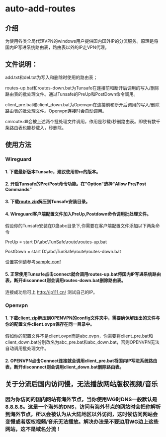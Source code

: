 # auto-add-routes

## 介绍
为使用各类全局代理VPN的windows用户提供国内国外IP的分流服务。原理是将国内IP写进系统路由表，路由表以外的IP走VPN代理。

## 文件说明：

add.txt和del.txt为写入和删除时使用的路由表；

routes-up.bat和routes-down.bat为Tunsafe在连接前和断开后调用的写入/删除路由表的批处理文件。通过Tunsafe的PreUp和PostDown命令调用。

client_pre.bat和client_down.bat为Openvpn在连接前和断开后调用的写入/删除路由表的批处理文件。Openvpn连接时会自动调用。

cmroute.dll会被上述两个批处理文件调用，作用是秒载/秒删路由表。即使有数千条路由表也能秒载入，秒删除。

## 使用方法

### Wireguard
#### 1. 下载最新版本Tunsafe，建议使用带rc的版本。

#### 2. 开启Tunsafe的Pre/Post命令功能。在"Option"选择"Allow Pre/Post Commands"

#### 3. 下载[route.zip](https://raw.githubusercontent.com/lmc999/auto-add-routes/master/wireguard/route.zip)解压到Tunsafe安装目录。

#### 4. Wireguard客户端配置文件加入PreUp,Postdown命令调用批处理文件。

假设你的Tunsafe安装在D盘abc目录下,你需要在客户端配置文件添加以下两条命令

PreUp = start D:\abc\TunSafe\route\routes-up.bat

PostDown = start D:\abc\TunSafe\route\routes-down.bat

设置实例请参考[sample.conf](https://raw.githubusercontent.com/lmc999/auto-add-routes/master/wireguard/sampleconf)

#### 5. 正常使用Tunsafe点击connect就会调用routes-up.bat将国内IP写进系统路由表，断开disconnect则会调用routes-down.bat删除路由表。
连接成功后可上 http://ip111.cn/ 测试自己的IP。

### Openvpn

#### 1. 下载[client.zip](https://raw.githubusercontent.com/lmc999/auto-add-routes/master/openvpn/client.zip)解压到OPENVPN的config文件夹中，需要确保解压出的文件与你的配置文件client.ovpn保存在同一目录中。

假如你的配置文件不是client.ovpn而是abc.ovpn，你需要将client_pre.bat和client_down.bat分别改名为abc_pre.bat和abc_down.bat，否则OPENVPN无法自动调用批处理文件。

#### 2. OPENVPN点击Connect连接就会调用client_pre.bat将国内IP写进系统路由表，断开disconnect则会调用client_down.bat删除路由表。

## 关于分流后国内访问慢，无法播放网站版权视频/音乐

### 因为你访问的国内网站有海外节点，当你使用WG时DNS一般默认是8.8.8.8。这是一个海外的DNS，访问有海外节点的网站时会把你解析到海外节点，所以会被认为从大陆地区以外访问，这时候访问网站会变慢或者版权视频/音乐无法播放。解决办法是不要边用WG边上这些网站，这不是域名分流！

